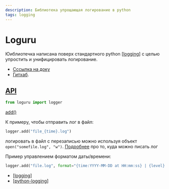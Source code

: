 ```yaml
---
description: Библиотека упрощающая логирование в python
tags: logging
---
```

# Loguru

Юиблиотечка написана поверх стандартного python [[logging]] с целью упростить и унифицировать логирование.

- [Сссылка на доку](https://loguru.readthedocs.io/en/stable/index.html)
- [Гитхаб](https://github.com/Delgan/loguru).

## [API](https://loguru.readthedocs.io/en/stable/api.html)

```python
from loguru import logger
```

[add()](https://loguru.readthedocs.io/en/stable/api/logger.html#loguru._logger.Logger.add)

К примеру, чтобы отправить лог в файл:

```python
logger.add("file_{time}.log")
```

логировать в файл с перезаписью можно используя объект `open("somefile.log", "w")`. [Подробнее](https://loguru.readthedocs.io/en/stable/api/logger.html#sink) про то, куда можно писать лог

Пример управлением форматом даты/времени:

```python
logger.add("file.log", format="{time:YYYY-MM-DD at HH:mm:ss} | {level} | {message}")
```

- [[logging]]
- [[python-logging]]

[//begin]: # "Autogenerated link references for markdown compatibility"
[logging]: logging "Logging - основные принципы"
[logging]: logging "Logging - основные принципы"
[python-logging]: ../lists/python-logging "Python logging"
[//end]: # "Autogenerated link references"